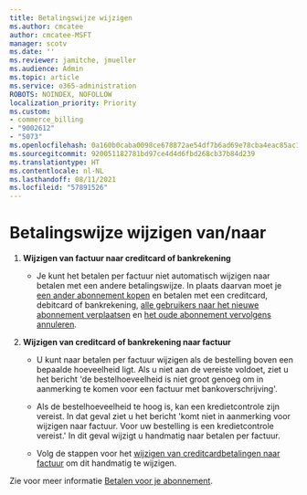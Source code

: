 ```yaml
---
title: Betalingswijze wijzigen
ms.author: cmcatee
author: cmcatee-MSFT
manager: scotv
ms.date: ''
ms.reviewer: jamitche, jmueller
ms.audience: Admin
ms.topic: article
ms.service: o365-administration
ROBOTS: NOINDEX, NOFOLLOW
localization_priority: Priority
ms.custom:
- commerce_billing
- "9002612"
- "5073"
ms.openlocfilehash: 0a160b0caba0098ce678872ae54df7b6ad69e78cba4eac85ac15567f2e75a8c7
ms.sourcegitcommit: 920051182781bd97ce4d4d6fbd268cb37b84d239
ms.translationtype: HT
ms.contentlocale: nl-NL
ms.lasthandoff: 08/11/2021
ms.locfileid: "57891526"
---
```

# <a name="change-payment-method-fromto"></a>Betalingswijze wijzigen van/naar

1. **Wijzigen van factuur naar creditcard of bankrekening**

    - Je kunt het betalen per factuur niet automatisch wijzigen naar betalen met een andere betalingswijze. In plaats daarvan moet je [een ander abonnement kopen](https://docs.microsoft.com/microsoft-365/commerce/try-or-buy-microsoft-365#buy-a-different-subscription) en betalen met een creditcard, debitcard of bankrekening, [alle gebruikers naar het nieuwe abonnement verplaatsen](https://docs.microsoft.com/microsoft-365/commerce/subscriptions/move-users-different-subscription) en [het oude abonnement vervolgens annuleren](https://docs.microsoft.com/microsoft-365/commerce/subscriptions/cancel-your-subscription).

2. **Wijzigen van creditcard of bankrekening naar factuur**

    - U kunt naar betalen per factuur wijzigen als de bestelling boven een bepaalde hoeveelheid ligt. Als u niet aan de vereiste voldoet, ziet u het bericht 'de bestelhoeveelheid is niet groot genoeg om in aanmerking te komen voor een factuur met bankoverschrijving'.

    - Als de bestelhoeveelheid te hoog is, kan een kredietcontrole zijn vereist. In dat geval ziet u het bericht 'komt niet in aanmerking voor wijzigen naar factuur. Voor uw bestelling is een kredietcontrole vereist.' In dit geval wijzigt u handmatig naar betalen per factuur.

    - Volg de stappen voor het [wijzigen van creditcardbetalingen naar factuur](how-do-i-change-from-credit-card-payments-to-invoice.md) om dit handmatig te wijzigen.

Zie voor meer informatie [Betalen voor je abonnement](https://docs.microsoft.com/microsoft-365/commerce/billing-and-payments/pay-for-your-subscription).
